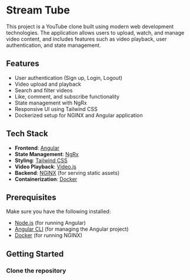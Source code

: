 # Stream Tube

This project is a YouTube clone built using modern web development technologies. The application allows users to upload, watch, and manage video content, and includes features such as video playback, user authentication, and state management.

## Features

- User authentication (Sign up, Login, Logout)
- Video upload and playback
- Search and filter videos
- Like, comment, and subscribe functionality
- State management with NgRx
- Responsive UI using Tailwind CSS
- Dockerized setup for NGINX and Angular application

## Tech Stack

- **Frontend**: [Angular](https://angular.io/)
- **State Management**: [NgRx](https://ngrx.io/)
- **Styling**: [Tailwind CSS](https://tailwindcss.com/)
- **Video Playback**: [Video.js](https://videojs.com/)
- **Backend**: [NGINX](https://www.nginx.com/) (for serving static assets)
- **Containerization**: [Docker](https://www.docker.com/)

## Prerequisites

Make sure you have the following installed:

- [Node.js](https://nodejs.org/en/) (for running Angular)
- [Angular CLI](https://angular.io/cli) (for managing the Angular project)
- [Docker](https://www.docker.com/) (for running NGINX)

## Getting Started

### Clone the repository

